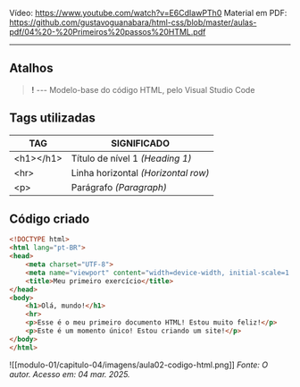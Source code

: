 Vídeo: https://www.youtube.com/watch?v=E6CdIawPTh0
Material em PDF: https://github.com/gustavoguanabara/html-css/blob/master/aulas-pdf/04%20-%20Primeiros%20passos%20HTML.pdf

---

## Atalhos

> **!** --- Modelo-base do código HTML, pelo Visual Studio Code

## Tags utilizadas

| **TAG**     | **SIGNIFICADO**                     |
| ----------- | ----------------------------------- |
| \<h1>\</h1> | Título de nível 1 *(Heading 1)*     |
| \<hr>       | Linha horizontal *(Horizontal row)* |
| \<p>        | Parágrafo *(Paragraph)*             |
## Código criado

```html
<!DOCTYPE html>
<html lang="pt-BR">
<head>
    <meta charset="UTF-8">
    <meta name="viewport" content="width=device-width, initial-scale=1.0">
    <title>Meu primeiro exercício</title>
</head>
<body>
    <h1>Olá, mundo!</h1>
    <hr>
    <p>Esse é o meu primeiro documento HTML! Estou muito feliz!</p>
    <p>Este é um momento único! Estou criando um site!</p>
</body>
</html>
```


![[modulo-01/capitulo-04/imagens/aula02-codigo-html.png]]
*Fonte: O autor. Acesso em: 04 mar. 2025.*